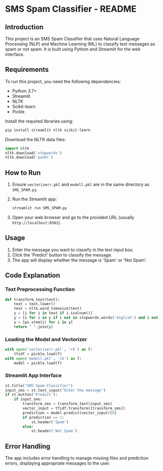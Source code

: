 # SMS Spam Classifier - README

## Introduction

This project is an SMS Spam Classifier that uses Natural Language Processing (NLP) and Machine Learning (ML) to classify text messages as spam or not spam. It is built using Python and Streamlit for the web interface.

## Requirements

To run this project, you need the following dependencies:

- Python 3.7+
- Streamlit
- NLTK
- Scikit-learn
- Pickle

Install the required libraries using:

```bash
pip install streamlit nltk scikit-learn
```

Download the NLTK data files:

```python
import nltk
nltk.download('stopwords')
nltk.download('punkt')
```

## How to Run

1. Ensure `vectorizerr.pkl` and `modell.pkl` are in the same directory as `SMS_SPAM.py`.
2. Run the Streamlit app:

   ```bash
   streamlit run SMS_SPAM.py
   ```

3. Open your web browser and go to the provided URL (usually `http://localhost:8501`).

## Usage

1. Enter the message you want to classify in the text input box.
2. Click the 'Predict' button to classify the message.
3. The app will display whether the message is 'Spam' or 'Not Spam'.

## Code Explanation

### Text Preprocessing Function

```python
def transform_text(text):
    text = text.lower()
    text = nltk.word_tokenize(text)
    y = [i for i in text if i.isalnum()]
    y = [i for i in y if i not in stopwords.words('english') and i not in string.punctuation]
    y = [ps.stem(i) for i in y]
    return " ".join(y)
```

### Loading the Model and Vectorizer

```python
with open('vectorizerr.pkl', 'rb') as f:
    tfidf = pickle.load(f)
with open('modell.pkl', 'rb') as f:
    model = pickle.load(f)
```

### Streamlit App Interface

```python
st.title("SMS Spam Classifier")
input_sms = st.text_input("Enter the message")
if st.button('Predict'):
    if input_sms:
        transform_sms = transform_text(input_sms)
        vector_input = tfidf.transform([transform_sms])
        prediction = model.predict(vector_input)[0]
        if prediction == 1:
            st.header('Spam')
        else:
            st.header('Not Spam')
```

## Error Handling

The app includes error handling to manage missing files and prediction errors, displaying appropriate messages to the user.
